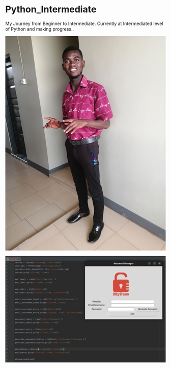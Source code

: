 # Python_Intermediate
My Journey from Beginner to Intermediate.
Currently at Intermediated level of Python and making progress..

![Abdul-Muhaimin](images/mypic.jpg)

[//]: # (![cheese]&#40;/home/abdul-muhaimin/Pictures/IMG_20200922_123836.jpg&#41;)

![Project screenshot](images/passwordmanagescreenshot.png)